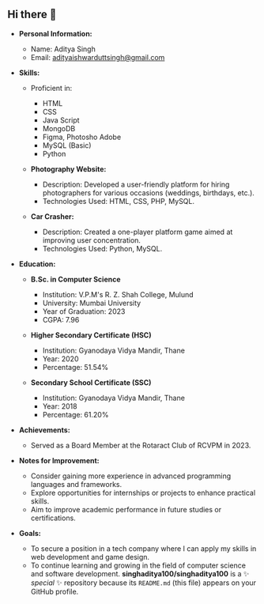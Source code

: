## Hi there 👋

- **Personal Information:**
  - Name: Aditya Singh
  - Email: adityaishwarduttsingh@gmail.com

- **Skills:**
  - Proficient in:
    - HTML
    - CSS
    - Java Script
    - MongoDB
    - Figma, Photosho Adobe
    - MySQL (Basic)
    - Python


  - **Photography Website:**
    - Description: Developed a user-friendly platform for hiring photographers for various occasions (weddings, birthdays, etc.).
    - Technologies Used: HTML, CSS, PHP, MySQL.
  
  - **Car Crasher:**
    - Description: Created a one-player platform game aimed at improving user concentration.
    - Technologies Used: Python, MySQL.

- **Education:**
  - **B.Sc. in Computer Science**
    - Institution: V.P.M's R. Z. Shah College, Mulund
    - University: Mumbai University
    - Year of Graduation: 2023
    - CGPA: 7.96
  
  - **Higher Secondary Certificate (HSC)**
    - Institution: Gyanodaya Vidya Mandir, Thane
    - Year: 2020
    - Percentage: 51.54%
  
  - **Secondary School Certificate (SSC)**
    - Institution: Gyanodaya Vidya Mandir, Thane
    - Year: 2018
    - Percentage: 61.20%

- **Achievements:**
  - Served as a Board Member at the Rotaract Club of RCVPM in 2023.

- **Notes for Improvement:**
  - Consider gaining more experience in advanced programming languages and frameworks.
  - Explore opportunities for internships or projects to enhance practical skills.
  - Aim to improve academic performance in future studies or certifications. 

- **Goals:**
  - To secure a position in a tech company where I can apply my skills in web development and game design.
  - To continue learning and growing in the field of computer science and software development.
**singhaditya100/singhaditya100** is a ✨ _special_ ✨ repository because its `README.md` (this file) appears on your GitHub profile.



